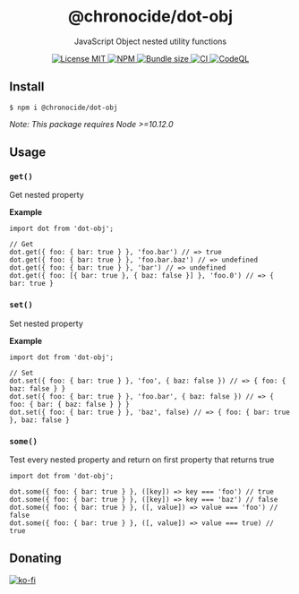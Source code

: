<div align="center">
  <h1>@chronocide/dot-obj</h1>
  <p>JavaScript Object nested utility functions</p>
</div>

<div align="center">
  <a href="/LICENSE">
    <img alt="License MIT" src="https://img.shields.io/badge/license-MIT-blue.svg" />
  </a>
  <a href="https://www.npmjs.com/package/@chronocide/dot-obj">
    <img alt="NPM" src="https://img.shields.io/npm/v/@chronocide/dot-obj?label=npm">
  </a>
  <a href="https://bundlephobia.com/result?p=@chronocide/dot-obj@latest">
    <img alt="Bundle size" src="https://img.shields.io/bundlephobia/minzip/@chronocide/dot-obj@latest.svg">
  </a>
  <a href="https://github.com/chronoDave/dot-obj/actions/workflows/ci.yml">
    <img alt="CI" src="https://github.com/chronoDave/dot-obj/actions/workflows/ci.yml/badge.svg" />
  </a>
  <a href="https://github.com/chronoDave/dot-obj/actions/workflows/codeql.yml">
    <img alt="CodeQL" src="https://github.com/chronoDave/dot-obj/actions/workflows/codeql.yml/badge.svg?branch=master">
  </a>
</div>

## Install

```
$ npm i @chronocide/dot-obj
```

_Note: This package requires Node >=10.12.0_

## Usage

### `get()`

Get nested property

**Example**

```JS
import dot from 'dot-obj';

// Get
dot.get({ foo: { bar: true } }, 'foo.bar') // => true
dot.get({ foo: { bar: true } }, 'foo.bar.baz') // => undefined
dot.get({ foo: { bar: true } }, 'bar') // => undefined
dot.get({ foo: [{ bar: true }, { baz: false }] }, 'foo.0') // => { bar: true }
```

### `set()`

Set nested property

**Example**

```JS
import dot from 'dot-obj';

// Set
dot.set({ foo: { bar: true } }, 'foo', { baz: false }) // => { foo: { baz: false } }
dot.set({ foo: { bar: true } }, 'foo.bar', { baz: false }) // => { foo: { bar: { baz: false } } }
dot.set({ foo: { bar: true } }, 'baz', false) // => { foo: { bar: true }, baz: false }
```

### `some()`

Test every nested property and return on first property that returns true

```JS
import dot from 'dot-obj';

dot.some({ foo: { bar: true } }, ([key]) => key === 'foo') // true
dot.some({ foo: { bar: true } }, ([key]) => key === 'baz') // false
dot.some({ foo: { bar: true } }, ([, value]) => value === 'foo') // false
dot.some({ foo: { bar: true } }, ([, value]) => value === true) // true
```

## Donating

[![ko-fi](https://www.ko-fi.com/img/githubbutton_sm.svg)](https://ko-fi.com/Y8Y41E23T)
